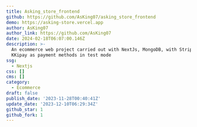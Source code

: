 ```yaml
---
title: Asking_store_frontend
github: https://github.com/AsKing07/asking_store_frontend
demo: https://asking-store.vercel.app
author: AsKing07
author_link: https://github.com/AsKing07
date: 2024-02-18T06:07:00.146Z
description: >-
  An ecommerce web project carried out with NextJs, MongoDB, with Stripe and
  KKipay as payment methods in test mode
ssg:
  - Nextjs
css: []
cms: []
category:
  - Ecommerce
draft: false
publish_date: '2023-11-28T00:40:41Z'
update_date: '2023-12-10T06:29:34Z'
github_star: 1
github_fork: 1
---
```

